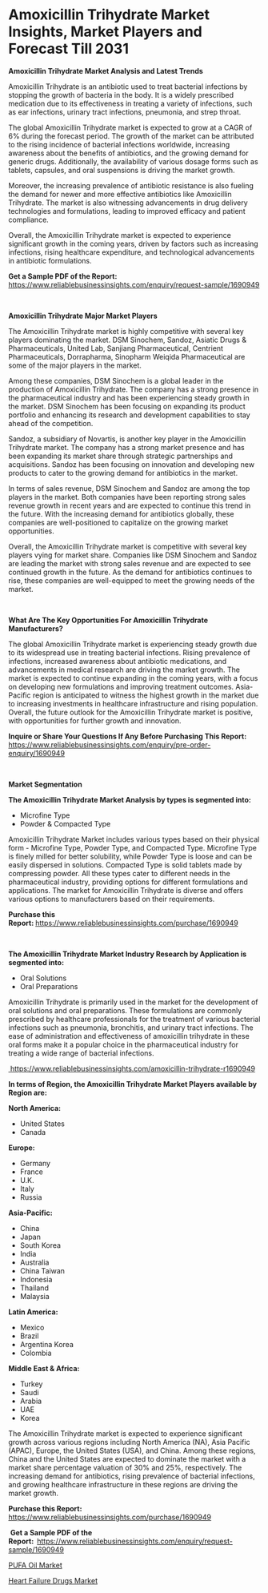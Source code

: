 <p><h1>Amoxicillin Trihydrate Market Insights, Market Players and Forecast Till 2031</h1></p><p><strong>Amoxicillin Trihydrate Market Analysis and Latest Trends</strong></p>
<p><p>Amoxicillin Trihydrate is an antibiotic used to treat bacterial infections by stopping the growth of bacteria in the body. It is a widely prescribed medication due to its effectiveness in treating a variety of infections, such as ear infections, urinary tract infections, pneumonia, and strep throat.</p><p>The global Amoxicillin Trihydrate market is expected to grow at a CAGR of 6% during the forecast period. The growth of the market can be attributed to the rising incidence of bacterial infections worldwide, increasing awareness about the benefits of antibiotics, and the growing demand for generic drugs. Additionally, the availability of various dosage forms such as tablets, capsules, and oral suspensions is driving the market growth.</p><p>Moreover, the increasing prevalence of antibiotic resistance is also fueling the demand for newer and more effective antibiotics like Amoxicillin Trihydrate. The market is also witnessing advancements in drug delivery technologies and formulations, leading to improved efficacy and patient compliance.</p><p>Overall, the Amoxicillin Trihydrate market is expected to experience significant growth in the coming years, driven by factors such as increasing infections, rising healthcare expenditure, and technological advancements in antibiotic formulations.</p></p>
<p><strong>Get a Sample PDF of the Report:&nbsp;</strong> <a href="https://www.reliablebusinessinsights.com/enquiry/request-sample/1690949">https://www.reliablebusinessinsights.com/enquiry/request-sample/1690949</a></p>
<p>&nbsp;</p>
<p><strong>Amoxicillin Trihydrate Major Market Players</strong></p>
<p><p>The Amoxicillin Trihydrate market is highly competitive with several key players dominating the market. DSM Sinochem, Sandoz, Asiatic Drugs & Pharmaceuticals, United Lab, Sanjiang Pharmaceutical, Centrient Pharmaceuticals, Dorrapharma, Sinopharm Weiqida Pharmaceutical are some of the major players in the market.</p><p>Among these companies, DSM Sinochem is a global leader in the production of Amoxicillin Trihydrate. The company has a strong presence in the pharmaceutical industry and has been experiencing steady growth in the market. DSM Sinochem has been focusing on expanding its product portfolio and enhancing its research and development capabilities to stay ahead of the competition.</p><p>Sandoz, a subsidiary of Novartis, is another key player in the Amoxicillin Trihydrate market. The company has a strong market presence and has been expanding its market share through strategic partnerships and acquisitions. Sandoz has been focusing on innovation and developing new products to cater to the growing demand for antibiotics in the market.</p><p>In terms of sales revenue, DSM Sinochem and Sandoz are among the top players in the market. Both companies have been reporting strong sales revenue growth in recent years and are expected to continue this trend in the future. With the increasing demand for antibiotics globally, these companies are well-positioned to capitalize on the growing market opportunities.</p><p>Overall, the Amoxicillin Trihydrate market is competitive with several key players vying for market share. Companies like DSM Sinochem and Sandoz are leading the market with strong sales revenue and are expected to see continued growth in the future. As the demand for antibiotics continues to rise, these companies are well-equipped to meet the growing needs of the market.</p></p>
<p>&nbsp;</p>
<p><strong>What Are The Key Opportunities For Amoxicillin Trihydrate Manufacturers?</strong></p>
<p><p>The global Amoxicillin Trihydrate market is experiencing steady growth due to its widespread use in treating bacterial infections. Rising prevalence of infections, increased awareness about antibiotic medications, and advancements in medical research are driving the market growth. The market is expected to continue expanding in the coming years, with a focus on developing new formulations and improving treatment outcomes. Asia-Pacific region is anticipated to witness the highest growth in the market due to increasing investments in healthcare infrastructure and rising population. Overall, the future outlook for the Amoxicillin Trihydrate market is positive, with opportunities for further growth and innovation.</p></p>
<p><strong>Inquire or Share Your Questions If Any Before Purchasing This Report:</strong> <a href="https://www.reliablebusinessinsights.com/enquiry/pre-order-enquiry/1690949">https://www.reliablebusinessinsights.com/enquiry/pre-order-enquiry/1690949</a></p>
<p>&nbsp;</p>
<p><strong>Market Segmentation</strong></p>
<p><strong>The Amoxicillin Trihydrate Market Analysis by types is segmented into:</strong></p>
<p><ul><li>Microfine Type</li><li>Powder & Compacted Type</li></ul></p>
<p><p>Amoxicillin Trihydrate Market includes various types based on their physical form - Microfine Type, Powder Type, and Compacted Type. Microfine Type is finely milled for better solubility, while Powder Type is loose and can be easily dispersed in solutions. Compacted Type is solid tablets made by compressing powder. All these types cater to different needs in the pharmaceutical industry, providing options for different formulations and applications. The market for Amoxicillin Trihydrate is diverse and offers various options to manufacturers based on their requirements.</p></p>
<p><strong>Purchase this Report:&nbsp;</strong><a href="https://www.reliablebusinessinsights.com/purchase/1690949">https://www.reliablebusinessinsights.com/purchase/1690949</a></p>
<p>&nbsp;</p>
<p><strong>The Amoxicillin Trihydrate Market Industry Research by Application is segmented into:</strong></p>
<p><ul><li>Oral Solutions</li><li>Oral Preparations</li></ul></p>
<p><p>Amoxicillin Trihydrate is primarily used in the market for the development of oral solutions and oral preparations. These formulations are commonly prescribed by healthcare professionals for the treatment of various bacterial infections such as pneumonia, bronchitis, and urinary tract infections. The ease of administration and effectiveness of amoxicillin trihydrate in these oral forms make it a popular choice in the pharmaceutical industry for treating a wide range of bacterial infections.</p></p>
<p><a href="https://www.reliablebusinessinsights.com/amoxicillin-trihydrate-r1690949">&nbsp;https://www.reliablebusinessinsights.com/amoxicillin-trihydrate-r1690949</a></p>
<p><strong>In terms of Region, the Amoxicillin Trihydrate Market Players available by Region are:</strong></p>
<p>
    <p> <strong> North America: </strong>
        <ul>
            <li>United States</li>
            <li>Canada</li>
        </ul>
        </p> 
    <p> <strong> Europe: </strong>
        <ul>
            <li>Germany</li>
            <li>France</li>
            <li>U.K.</li>
            <li>Italy</li>
            <li>Russia</li>
        </ul>
        </p> 
    <p> <strong> Asia-Pacific: </strong>
        <ul>
            <li>China</li>
            <li>Japan</li>
            <li>South Korea</li>
            <li>India</li>
            <li>Australia</li>
            <li>China Taiwan</li>
            <li>Indonesia</li>
            <li>Thailand</li>
            <li>Malaysia</li>
        </ul>
        </p> 
    <p> <strong> Latin America: </strong>
        <ul>
            <li>Mexico</li>
            <li>Brazil</li>
            <li>Argentina Korea</li>
            <li>Colombia</li>
        </ul>
        </p> 
    <p> <strong> Middle East & Africa: </strong>
        <ul>
            <li>Turkey</li>
            <li>Saudi</li>
            <li>Arabia</li>
            <li>UAE</li>
            <li>Korea</li>
        </ul>
    </p>
    </p>
<p><p>The Amoxicillin Trihydrate market is expected to experience significant growth across various regions including North America (NA), Asia Pacific (APAC), Europe, the United States (USA), and China. Among these regions, China and the United States are expected to dominate the market with a market share percentage valuation of 30% and 25%, respectively. The increasing demand for antibiotics, rising prevalence of bacterial infections, and growing healthcare infrastructure in these regions are driving the market growth.</p></p>
<p><strong>Purchase this Report: </strong><a href="https://www.reliablebusinessinsights.com/purchase/1690949">https://www.reliablebusinessinsights.com/purchase/1690949</a></p>
<p>&nbsp;<strong>Get a Sample PDF of the Report:&nbsp;&nbsp;</strong><a href="https://www.reliablebusinessinsights.com/enquiry/request-sample/1690949">https://www.reliablebusinessinsights.com/enquiry/request-sample/1690949</a></p>
<p><strong></strong></p>
<p><p><a href="https://github.com/mharielmesa/Market-Research-Report-List-4/blob/main/pufa-oil-market.md">PUFA Oil Market</a></p><p><a href="https://github.com/dringals/Market-Research-Report-List-5/blob/main/heart-failure-drugs-market.md">Heart Failure Drugs Market</a></p></p>